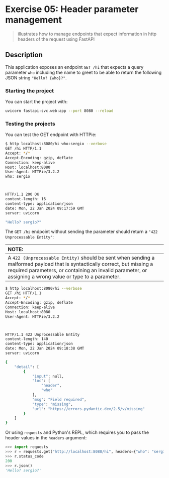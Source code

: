 # Exercise 05: Header parameter management
> illustrates how to manage endpoints that expect information in http headers of the request using FastAPI

## Description

This application exposes an endpoint `GET /hi` that expects a query parameter `who` including the name to greet to be able to return the following JSON string `"Hello? {who}?"`.


### Starting the project

You can start the project with:

```bash
uvicorn fastapi-svc.web:app --port 8080 --reload
```

### Testing the projects

You can test the GET endpoint with HTTPie:

```bash
$ http localhost:8080/hi who:sergio --verbose
GET /hi HTTP/1.1
Accept: */*
Accept-Encoding: gzip, deflate
Connection: keep-alive
Host: localhost:8080
User-Agent: HTTPie/3.2.2
who: sergio



HTTP/1.1 200 OK
content-length: 16
content-type: application/json
date: Mon, 22 Jan 2024 09:17:59 GMT
server: uvicorn

"Hello? sergio?"
```

The `GET /hi` endpoint without sending the parameter should return a `"422 Unprocessable Entity"`:

| NOTE: |
| :---- |
| A `422 (Unprocessable Entity)` should be sent when sending a malformed payload that is syntactically correct, but missing a required parameters, or containing an invalid parameter, or assigning a wrong value or type to a parameter. |


```bash
$ http localhost:8080/hi --verbose
GET /hi HTTP/1.1
Accept: */*
Accept-Encoding: gzip, deflate
Connection: keep-alive
Host: localhost:8080
User-Agent: HTTPie/3.2.2



HTTP/1.1 422 Unprocessable Entity
content-length: 140
content-type: application/json
date: Mon, 22 Jan 2024 09:18:38 GMT
server: uvicorn

{
    "detail": [
        {
            "input": null,
            "loc": [
                "header",
                "who"
            ],
            "msg": "Field required",
            "type": "missing",
            "url": "https://errors.pydantic.dev/2.5/v/missing"
        }
    ]
}
```

Or using `requests` and Python's REPL, which requires you to pass the header values in the `headers` argument:


```python
>>> import requests
>>> r = requests.get("http://localhost:8080/hi", headers={"who": "sergio"})
>>> r.status_code
200
>>> r.json()
'Hello? sergio?'
```
